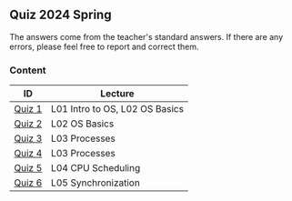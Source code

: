 ## Quiz 2024 Spring

The answers come from the teacher's standard answers. If there are any errors, please feel free to report and correct them.

### Content

| ID                 | Lecture                        |
| ------------------ | ------------------------------ |
| [Quiz 1](Quiz1.md) | L01 Intro to OS, L02 OS Basics |
| [Quiz 2](Quiz2.md) | L02 OS Basics                  |
| [Quiz 3](Quiz3.md) | L03 Processes                  |
| [Quiz 4](Quiz4.md) | L03 Processes                  |
| [Quiz 5](Quiz5.md) | L04 CPU Scheduling             |
| [Quiz 6](Quiz6.md) | L05 Synchronization            |

